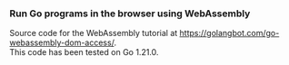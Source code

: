 ### Run Go programs in the browser using WebAssembly
Source code for the WebAssembly tutorial at https://golangbot.com/go-webassembly-dom-access/.  
This code has been tested on Go 1.21.0.
